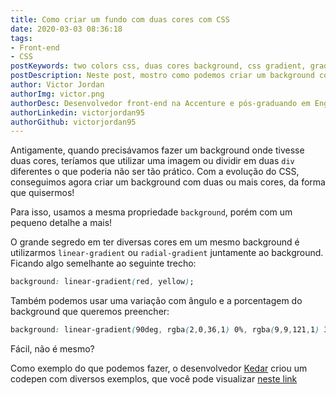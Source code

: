 ```yaml
---
title: Como criar um fundo com duas cores com CSS
date: 2020-03-03 08:36:18
tags: 
- Front-end
- CSS
postKeywords: two colors css, duas cores background, css gradient, gradiente, css dividir cores, fundo varias cores, css, frontend, dicas front
postDescription: Neste post, mostro como podemos criar um background com duas cores, sem a necessidade de usarmos uma imagem como fundo para isso!
author: Victor Jordan
authorImg: victor.png
authorDesc: Desenvolvedor front-end na Accenture e pós-graduando em Engenharia de Software pela PUC-MG e formado em Banco de Dados pela Fatec, apaixonado por usabilidade, performance e UX!
authorLinkedin: victorjordan95
authorGithub: victorjordan95
---
```


Antigamente, quando precisávamos fazer um background onde tivesse duas cores, teríamos que utilizar uma imagem ou dividir em duas `div` diferentes o que poderia não ser tão prático.
Com a evolução do CSS, conseguimos agora criar um background com duas ou mais cores, da forma que quisermos!

Para isso, usamos a mesma propriedade `background`, porém com um pequeno detalhe a mais!

<!-- more -->

O grande segredo em ter diversas cores em um mesmo background é utilizarmos `linear-gradient` ou `radial-gradient` juntamente ao background.
Ficando algo semelhante ao seguinte trecho:

```css
background: linear-gradient(red, yellow);
```

Também podemos usar uma variação com ângulo e a porcentagem do background que queremos preencher:

```css
background: linear-gradient(90deg, rgba(2,0,36,1) 0%, rgba(9,9,121,1) 35%, rgba(0,212,255,1) 100%);
```

Fácil, não é mesmo?

Como exemplo do que podemos fazer, o desenvolvedor [Kedar](https://codepen.io/kedar) criou um codepen com diversos exemplos, que você pode visualizar [neste link](https://codepen.io/kedar/pen/MpXgoR)



